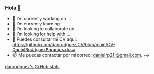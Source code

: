### Hola 👋


- 🔭 I’m currently working on ...
- 🌱 I’m currently learning ...
- 👯 I’m looking to collaborate on ...
- 🤔 I’m looking for help with ...
- 📝  Puedes consultar mi CV aqui: https://github.com/danrodguez/CV/blob/main/CV-DanielRodriguezParamos.docx
- 📫 Me puedes contactar por mi correo: danielrp211@gmail.com.
-->

[danrodguez's GitHub stats](https://github-readme-stats.vercel.app/api?username=danrodguez)
